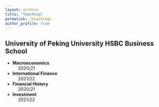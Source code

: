 ```yaml
---
layout: archive
title: "Teaching"
permalink: /teaching/
author_profile: true
---
```


<!--
{% include base_path %}

{% for post in site.teaching reversed %}
  {% include archive-single.html %}
{% endfor %}
-->

## University of Peking University HSBC Business School

* **Macroeconomics**  
  &emsp; 2020/21
* **International Finance**  
  &emsp; 2021/22 
* **Financial History**  
  &emsp; 2020/21
* **Investment**  
  &emsp; 2021/22 
